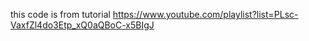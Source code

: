 this code is from tutorial 
https://www.youtube.com/playlist?list=PLsc-VaxfZl4do3Etp_xQ0aQBoC-x5BIgJ